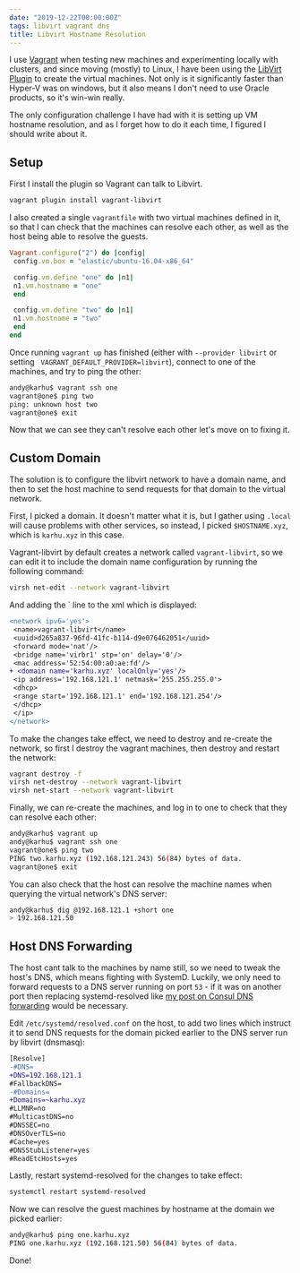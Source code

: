 ```yaml
---
date: "2019-12-22T00:00:00Z"
tags: libvirt vagrant dns
title: Libvirt Hostname Resolution
---
```


I use [Vagrant](http://vagrantup.com/) when testing new machines and experimenting locally with clusters, and since moving (mostly) to Linux, I have been using the [LibVirt Plugin](https://github.com/vagrant-libvirt/vagrant-libvirt) to create the virtual machines. Not only is it significantly faster than Hyper-V was on windows, but it also means I don't need to use Oracle products, so it's win-win really.

The only configuration challenge I have had with it is setting up VM hostname resolution, and as I forget how to do it each time, I figured I should write about it.

## Setup

First I install the plugin so Vagrant can talk to Libvirt.

```bash
vagrant plugin install vagrant-libvirt
```

I also created a single `vagrantfile` with two virtual machines defined in it, so that I can check that the machines can resolve each other, as well as the host being able to resolve the guests.

```ruby
Vagrant.configure("2") do |config|
 config.vm.box = "elastic/ubuntu-16.04-x86_64"

 config.vm.define "one" do |n1|
 n1.vm.hostname = "one"
 end

 config.vm.define "two" do |n1|
 n1.vm.hostname = "two"
 end
end
```

Once running `vagrant up` has finished (either with `--provider libvirt` or setting ` VAGRANT_DEFAULT_PROVIDER=libvirt`), connect to one of the machines, and try to ping the other:

```bash
andy@karhu$ vagrant ssh one
vagrant@one$ ping two
ping: unknown host two
vagrant@one$ exit
```

Now that we can see they can't resolve each other let's move on to fixing it.


## Custom Domain

The solution is to configure the libvirt network to have a domain name, and then to set the host machine to send requests for that domain to the virtual network.

First, I picked a domain. It doesn't matter what it is, but I gather using `.local` will cause problems with other services, so instead, I picked `$HOSTNAME.xyz`, which is `karhu.xyz` in this case.

Vagrant-libvirt by default creates a network called `vagrant-libvirt`, so we can edit it to include the domain name configuration by running the following command:

```bash
virsh net-edit --network vagrant-libvirt
```

And adding the `<domain name='karhu.xyz' localOnly='yes' /> line to the xml which is displayed:

```diff
<network ipv6='yes'>
 <name>vagrant-libvirt</name>
 <uuid>d265a837-96fd-41fc-b114-d9e076462051</uuid>
 <forward mode='nat'/>
 <bridge name='virbr1' stp='on' delay='0'/>
 <mac address='52:54:00:a0:ae:fd'/>
+ <domain name='karhu.xyz' localOnly='yes'/>
 <ip address='192.168.121.1' netmask='255.255.255.0'>
 <dhcp>
 <range start='192.168.121.1' end='192.168.121.254'/>
 </dhcp>
 </ip>
</network>
```

To make the changes take effect, we need to destroy and re-create the network, so first I destroy the vagrant machines, then destroy and restart the network:

```bash
vagrant destroy -f
virsh net-destroy --network vagrant-libvirt
virsh net-start --network vagrant-libvirt
```

Finally, we can re-create the machines, and log in to one to check that they can resolve each other:

```bash
andy@karhu$ vagrant up
andy@karhu$ vagrant ssh one
vagrant@one$ ping two
PING two.karhu.xyz (192.168.121.243) 56(84) bytes of data.
vagrant@one$ exit
```

You can also check that the host can resolve the machine names when querying the virtual network's DNS server:

```bash
andy@karhu$ dig @192.168.121.1 +short one
> 192.168.121.50
```

## Host DNS Forwarding

The host cant talk to the machines by name still, so we need to tweak the host's DNS, which means fighting with SystemD. Luckily, we only need to forward requests to a DNS server running on port `53` - if it was on another port then replacing systemd-resolved like [my post on Consul DNS forwarding](/2019/09/24/consul-ubuntu-dns-revisited/) would be necessary.

Edit `/etc/systemd/resolved.conf` on the host, to add two lines which instruct it to send DNS requests for the domain picked earlier to the DNS server run by libvirt (dnsmasq):


```diff
[Resolve]
-#DNS=
+DNS=192.168.121.1
#FallbackDNS=
-#Domains=
+Domains=~karhu.xyz
#LLMNR=no
#MulticastDNS=no
#DNSSEC=no
#DNSOverTLS=no
#Cache=yes
#DNSStubListener=yes
#ReadEtcHosts=yes
```

Lastly, restart systemd-resolved for the changes to take effect:

```bash
systemctl restart systemd-resolved
```

Now we can resolve the guest machines by hostname at the domain we picked earlier:

```bash
andy@karhu$ ping one.karhu.xyz
PING one.karhu.xyz (192.168.121.50) 56(84) bytes of data.
```

Done!